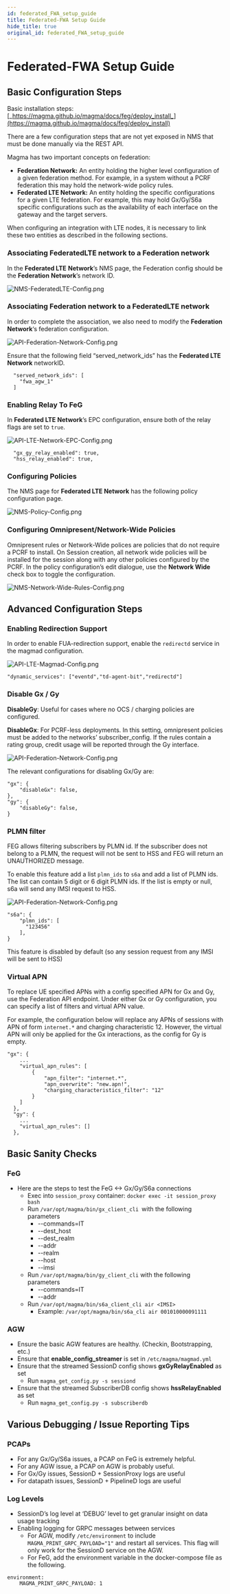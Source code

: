 ```yaml
---
id: federated_FWA_setup_guide
title: Federated-FWA Setup Guide
hide_title: true
original_id: federated_FWA_setup_guide
---
```


# Federated-FWA Setup Guide

## Basic Configuration Steps

Basic installation steps: [_https://magma.github.io/magma/docs/feg/deploy_install_](https://magma.github.io/magma/docs/feg/deploy_install)

There are a few configuration steps that are not yet exposed in NMS that must be done manually via the REST API.

Magma has two important concepts on federation:

* **Federation Network:** An entity holding the higher level configuration of a given federation method. For example, in a system without a PCRF federation this may hold the network-wide policy rules.
* **Federated LTE Network:** An entity holding the specific configurations for a given LTE federation. For example, this may hold Gx/Gy/S6a specific configurations such as the availability of each interface on the gateway and the target servers.

When configuring an integration with LTE nodes, it is necessary to link these two entities as described in the following sections.

### Associating FederatedLTE network to a Federation network

In the **Federated LTE** **Network**’s NMS page, the Federation config should be the **Federation** **Network**’s network ID.

![NMS-FederatedLTE-Config.png](/assets/feg/NMS-FederatedLTE-Config.png)

### Associating Federation network to a FederatedLTE network

In order to complete the association, we also need to modify the **Federation Network**‘s federation configuration.

![API-Federation-Network-Config.png](/assets/feg/API-Federation-Network-Config.png)

Ensure that the following field “served_network_ids” has the **Federated LTE** **Network** networkID.

```
  "served_network_ids": [
    "fwa_agw_1"
  ]
```

### Enabling Relay To FeG

In **Federated LTE** **Network**’s EPC configuration, ensure both of the relay flags are set to `true`.

![API-LTE-Network-EPC-Config.png](/assets/feg/API-LTE-Network-EPC-Config.png)
```
  "gx_gy_relay_enabled": true,
  "hss_relay_enabled": true,
```

### Configuring Policies

The NMS page for  **Federated LTE Network** has the following policy configuration page.

![NMS-Policy-Config.png](/assets/feg/NMS-Policy-Config.png)

### Configuring Omnipresent/Network-Wide Policies

Omnipresent rules or Network-Wide polices are policies that do not require a PCRF to install. On Session creation, all network wide policies will be installed for the session along with any other policies configured by the PCRF.
In the policy configuration’s edit dialogue, use the **Network Wide** check box to toggle the configuration.

![NMS-Network-Wide-Rules-Config.png](/assets/feg/NMS-Network-Wide-Rules-Config.png)


## Advanced Configuration Steps

### Enabling Redirection Support

In order to enable FUA-redirection support, enable the `redirectd` service in the magmad configuration.

![API-LTE-Magmad-Config.png](/assets/feg/API-LTE-Magmad-Config.png)
```
"dynamic_services": ["eventd","td-agent-bit","redirectd"]
```

### Disable Gx / Gy

**DisableGy**: Useful for cases where no OCS / charging policies are configured.

**DisableGx**: For PCRF-less deployments. In this setting, omnipresent policies must be added to the networks’ subscriber_config. If the rules contain a rating group, credit usage will be reported through the Gy interface.

![API-Federation-Network-Config.png](/assets/feg/API-Federation-Network-Config.png)

The relevant configurations for disabling Gx/Gy are:

```
"gx": {
    "disableGx": false,
},
"gy": {
    "disableGy": false,
}
```



### PLMN filter

FEG allows filtering subscribers by PLMN id. If the subscriber does not belong
to a PLMN, the request will not be sent to HSS and FEG will return an
UNAUTHORIZED message.

To enable this feature add a list `plmn_ids` to `s6a` and add a list of PLMN
ids. The list can contain 5 digit or 6 digit PLMN ids. If the list is empty or
null, s6a will send any IMSI request to HSS.

![API-Federation-Network-Config.png](/assets/feg/API-Federation-Network-Config.png)

```
"s6a": {
    "plmn_ids": [
      "123456"
    ],
}
```

This feature is disabled by default (so any session request from any IMSI will be sent to HSS)

### Virtual APN
To replace UE specified APNs with a config specified APN for Gx and Gy, use the
Federation API endpoint.
Under either Gx or Gy configuration, you can specify a list of filters and
virtual APN value.

For example, the configuration below will replace any APNs of sessions with
APN of form `internet.*` and charging characteristic 12. However, the virtual
APN will only be applied for the Gx interactions, as the config for Gy is empty.
```
"gx": {
    ...
    "virtual_apn_rules": [
        {
            "apn_filter": "internet.*",
            "apn_overwrite": "new.apn!",
            "charging_characteristics_filter": "12"
        }
    ]
  },
  "gy": {
    ...
    "virtual_apn_rules": []
  },
```

## Basic Sanity Checks

### FeG

* Here are the steps to test the FeG <-> Gx/Gy/S6a connections
    * Exec into `session_proxy` container: `docker exec -it session_proxy bash`
    * Run `/var/opt/magma/bin/gx_client_cli `with the following parameters
        * --commands=IT
        * --dest_host
        * --dest_realm
        * --addr
        * --realm
        * --host
        * --imsi
    * Run `/var/opt/magma/bin/gy_client_cli` with the following parameters
        * --commands=IT
        * --addr
    * Run `/var/opt/magma/bin/s6a_client_cli air <IMSI>`
        * Example: `/var/opt/magma/bin/s6a_cli air 001010000091111`

### AGW

* Ensure the basic AGW features are healthy. (Checkin, Bootstrapping, etc.)
* Ensure that **enable_config_streamer** is set in `/etc/magma/magmad.yml`
* Ensure that the streamed SessionD config shows **gxGyRelayEnabled** as set
    * Run `magma_get_config.py -s sessiond`
* Ensure that the streamed SubscriberDB config shows **hssRelayEnabled** as set
    * Run `magma_get_config.py -s subscriberdb`

## Various Debugging / Issue Reporting Tips

### PCAPs

* For any Gx/Gy/S6a issues, a PCAP on FeG is extremely helpful.
* For any AGW issue, a PCAP on AGW is probably useful.
* For Gx/Gy issues, SessionD + SessionProxy logs are useful
* For datapath issues, SessionD + PipelineD logs are useful



### Log Levels

* SessionD’s log level at ‘DEBUG’ level to get granular insight on data usage tracking
* Enabling logging for GRPC messages between services
    * For AGW, modify `/etc/environment` to include `MAGMA_PRINT_GRPC_PAYLOAD="1"` and restart all services. This flag will only work for the SessionD service on the AGW.
    * For FeG, add the environment variable in the docker-compose file as the following.
```
environment:
    MAGMA_PRINT_GRPC_PAYLOAD: 1
```

